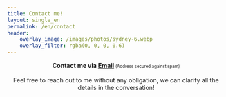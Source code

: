 ```yaml
---
title: Contact me!
layout: single_en
permalink: /en/contact
header:
    overlay_image: /images/photos/sydney-6.webp
    overlay_filter: rgba(0, 0, 0, 0.6)
---
```


<div style="text-align:center"> 
    <b>
        Contact me via <a href="myayiylytyoy:ypyeyry@ysytyayrykyey-ytyeyaymy.de" 
onmouseover="this.href=this.href.replace(/y/g,'');"><i class="fa fa-fw fa-envelope"></i> Email</a>
    </b>
    <small><small> (Address secured against spam) </small></small>
    <br><br>
    Feel free to reach out to me without any obligation, we can clarify all the details in the conversation!
</div>